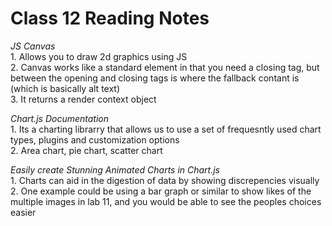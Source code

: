 # Class 12 Reading Notes

*JS Canvas*  
1\. Allows you to draw 2d graphics using JS  
2\. Canvas works like a standard element in that you need a closing tag, but between the opening and closing tags is where the fallback contant is (which is basically alt text)  
3\. It returns a render context object  

*Chart.js Documentation*  
1\. Its a charting librarry that allows us to use a set of frequesntly used chart types, plugins and customization options  
2\. Area chart, pie chart, scatter chart  

*Easily create Stunning Animated Charts in Chart.js*  
1\. Charts can aid in the digestion of data by showing discrepencies visually  
2\. One example could be using a bar graph or similar to show likes of the multiple images in lab 11, and you would be able to see the peoples choices easier  
